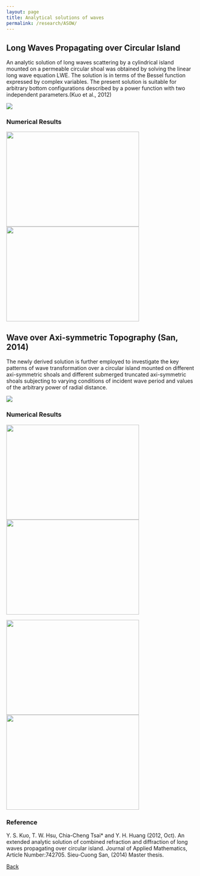 ```yaml
---
layout: page
title: Analytical solutions of waves
permalink: /research/ASOW/
---
```

## Long Waves Propagating over Circular Island

An analytic solution of long waves scattering by a cylindrical island mounted on a permeable circular shoal was obtained by solving the linear long wave equation LWE. 
The solution is in terms of the Bessel function expressed by complex variables. The present solution is suitable for arbitrary bottom configurations described by a power function with two independent parameters.(Kuo et al., 2012)

<img src="https://raw.githubusercontent.com/FiniteTsai/FiniteTsai.github.io/master/images/research/Analytical solutions of waves/AS1.png" >

### Numerical Results

<img src="https://raw.githubusercontent.com/FiniteTsai/FiniteTsai.github.io/master/images/research/Analytical solutions of waves/AS2.png" width ="350" height="250" ><img src="https://raw.githubusercontent.com/FiniteTsai/FiniteTsai.github.io/master/images/research/Analytical solutions of waves/AS3.png" width ="350" height="250">

## Wave over Axi-symmetric Topography (San, 2014)

The newly derived solution is further employed to investigate the key patterns of wave transformation over a circular island mounted on different axi-symmetric shoals and different submerged truncated axi-symmetric shoals subjecting to varying conditions of incident wave period and values of the arbitrary power of radial distance.

<img src="https://static.wixstatic.com/media/d19f46_67c0b38bc83340b5947f8d92f568afbf.png/v1/fill/w_376,h_285,al_c,lg_1,q_85/d19f46_67c0b38bc83340b5947f8d92f568afbf.webp">

### Numerical Results

<img src="https://static.wixstatic.com/media/d19f46_5657035724d246268810764477782610.png/v1/fill/w_510,h_335,al_c,q_85,usm_0.66_1.00_0.01/d19f46_5657035724d246268810764477782610.webp" width ="350" height="250"><img src="https://static.wixstatic.com/media/d19f46_1d01e81a2e9646dca9d80000b88005d1.png/v1/fill/w_549,h_360,al_c,q_85,usm_0.66_1.00_0.01/d19f46_1d01e81a2e9646dca9d80000b88005d1.webp" width ="350" height="250">

<img src="https://static.wixstatic.com/media/d19f46_082c5e0cfbda4e5fa9b5b253011d1b30.png/v1/fill/w_541,h_374,al_c,q_85,usm_0.66_1.00_0.01/d19f46_082c5e0cfbda4e5fa9b5b253011d1b30.webp" width ="350" height="250"><img src="https://static.wixstatic.com/media/d19f46_9ff86b01768140fba11fe8fe54920d03.png/v1/fill/w_578,h_350,al_c,q_85,usm_0.66_1.00_0.01/d19f46_9ff86b01768140fba11fe8fe54920d03.webp" width ="350" height="250">

### Reference

Y. S. Kuo, T. W. Hsu, Chia-Cheng Tsai* and Y. H. Huang (2012, Oct). An extended analytic solution of combined refraction and diffraction of long waves propagating over circular island. Journal of Applied Mathematics, Article Number:742705.
Sieu-Cuong San, (2014) Master thesis.

[Back](https://finitetsai.github.io/research)
